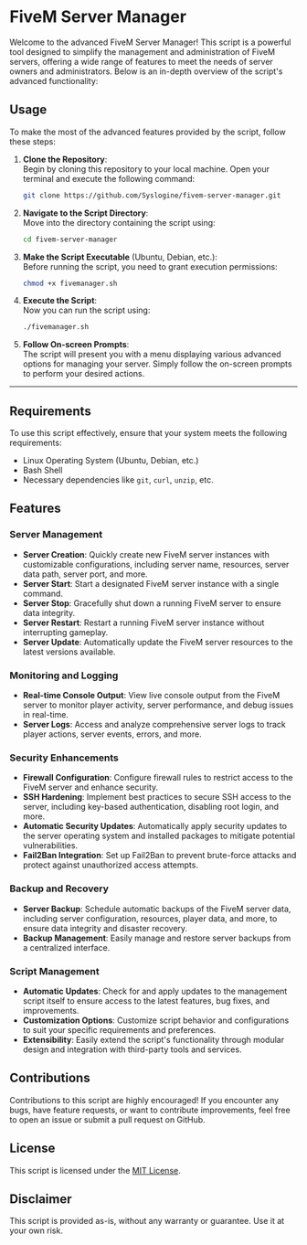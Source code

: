 # FiveM Server Manager

Welcome to the advanced FiveM Server Manager! This script is a powerful tool designed to simplify the management and administration of FiveM servers, offering a wide range of features to meet the needs of server owners and administrators. Below is an in-depth overview of the script's advanced functionality:

## **Usage**

To make the most of the advanced features provided by the script, follow these steps:

1. **Clone the Repository**:  
   Begin by cloning this repository to your local machine. Open your terminal and execute the following command:
   ```bash
   git clone https://github.com/Syslogine/fivem-server-manager.git
   ```

2. **Navigate to the Script Directory**:  
   Move into the directory containing the script using:
   ```bash
   cd fivem-server-manager
   ```

3. **Make the Script Executable** (Ubuntu, Debian, etc.):  
   Before running the script, you need to grant execution permissions:
   ```bash
   chmod +x fivemanager.sh
   ```

4. **Execute the Script**:  
   Now you can run the script using:
   ```bash
   ./fivemanager.sh
   ```

5. **Follow On-screen Prompts**:  
   The script will present you with a menu displaying various advanced options for managing your server. Simply follow the on-screen prompts to perform your desired actions.

---

## Requirements

To use this script effectively, ensure that your system meets the following requirements:

- Linux Operating System (Ubuntu, Debian, etc.)
- Bash Shell
- Necessary dependencies like `git`, `curl`, `unzip`, etc.

## Features

### Server Management

- **Server Creation**: Quickly create new FiveM server instances with customizable configurations, including server name, resources, server data path, server port, and more.
- **Server Start**: Start a designated FiveM server instance with a single command.
- **Server Stop**: Gracefully shut down a running FiveM server to ensure data integrity.
- **Server Restart**: Restart a running FiveM server instance without interrupting gameplay.
- **Server Update**: Automatically update the FiveM server resources to the latest versions available.

### Monitoring and Logging

- **Real-time Console Output**: View live console output from the FiveM server to monitor player activity, server performance, and debug issues in real-time.
- **Server Logs**: Access and analyze comprehensive server logs to track player actions, server events, errors, and more.

### Security Enhancements

- **Firewall Configuration**: Configure firewall rules to restrict access to the FiveM server and enhance security.
- **SSH Hardening**: Implement best practices to secure SSH access to the server, including key-based authentication, disabling root login, and more.
- **Automatic Security Updates**: Automatically apply security updates to the server operating system and installed packages to mitigate potential vulnerabilities.
- **Fail2Ban Integration**: Set up Fail2Ban to prevent brute-force attacks and protect against unauthorized access attempts.

### Backup and Recovery

- **Server Backup**: Schedule automatic backups of the FiveM server data, including server configuration, resources, player data, and more, to ensure data integrity and disaster recovery.
- **Backup Management**: Easily manage and restore server backups from a centralized interface.

### Script Management

- **Automatic Updates**: Check for and apply updates to the management script itself to ensure access to the latest features, bug fixes, and improvements.
- **Customization Options**: Customize script behavior and configurations to suit your specific requirements and preferences.
- **Extensibility**: Easily extend the script's functionality through modular design and integration with third-party tools and services.

## Contributions

Contributions to this script are highly encouraged! If you encounter any bugs, have feature requests, or want to contribute improvements, feel free to open an issue or submit a pull request on GitHub.

## License

This script is licensed under the [MIT License](LICENSE).

## Disclaimer

This script is provided as-is, without any warranty or guarantee. Use it at your own risk.
